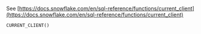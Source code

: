 See [https://docs.snowflake.com/en/sql-reference/functions/current_client](https://docs.snowflake.com/en/sql-reference/functions/current_client)
```
CURRENT_CLIENT()
```

